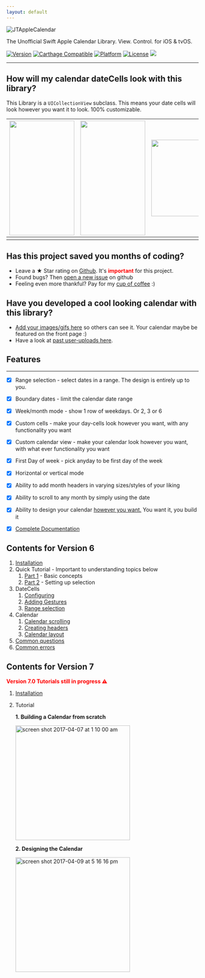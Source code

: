 ```yaml
---
layout: default
---
```


![JTAppleCalendar](https://github.com/patchthecode/JTAppleCalendar/blob/master/Images/JTAppleCalendar.jpg?raw=true)

The Unofficial Swift Apple Calendar Library. View. Control. for iOS & tvOS.

[![Version](https://img.shields.io/cocoapods/v/JTAppleCalendar.svg?style=flat)](http://cocoapods.org/pods/JTAppleCalendar) [![Carthage Compatible](https://img.shields.io/badge/Carthage-compatible-4BC51D.svg?style=flat)](https://github.com/Carthage/Carthage) [![Platform](https://img.shields.io/cocoapods/p/JTAppleCalendar.svg?style=flat)](http://cocoapods.org/pods/JTAppleCalendar) [![License](https://img.shields.io/cocoapods/l/JTAppleCalendar.svg?style=flat)](http://cocoapods.org/pods/JTAppleCalendar) [![](https://www.paypalobjects.com/webstatic/en_US/btn/btn_donate_74x21.png)](https://github.com/patchthecode/JTAppleCalendar/wiki/Support)

___


## How will my calendar dateCells look with this library?


This Library is a `UICollectionView` subclass. This means your date cells will look however you want it to look. 100% customizable.



<img src="https://cloud.githubusercontent.com/assets/12565719/14400904/878bd590-fe00-11e5-9ae6-eb97107af0c0.png" height="300" width="170"> | <img src="https://cloud.githubusercontent.com/assets/6205705/15713434/b6c8867e-2816-11e6-8b90-cd82caea28dd.gif" height="300" width="170"> | <img src="https://cloud.githubusercontent.com/assets/4571502/16706761/ff11073e-45ea-11e6-8d1a-79fc0c15df90.gif" height="200" width="200"> | **[See more](https://github.com/patchthecode/JTAppleCalendar/issues/2)**
----  |  ----  |  ----  |  ----
   |    |    | 

## Has this project saved you months of coding?
* Leave a ★ Star rating on [Github](https://github.com/patchthecode/JTAppleCalendar). It's <font color="red"><b> important</b></font> for this project.
* Found bugs? Then [open a new issue](https://github.com/patchthecode/JTAppleCalendar/issues/new) on github
* Feeling even more thankful? Pay for my [cup of coffee](https://github.com/patchthecode/JTAppleCalendar/wiki/Support) :)

## Have you developed a cool looking calendar with this library?
* [Add your images/gifs here](https://github.com/patchthecode/JTAppleCalendar/issues/216) so others can see it. Your calendar maybe be featured on the front page :)
* Have a look at [past user-uploads here](https://github.com/patchthecode/JTAppleCalendar/wiki/Image-Gallery).


## Features
---

- [x] Range selection - select dates in a range. The design is entirely up to you.
- [x] Boundary dates - limit the calendar date range
- [x] Week/month mode - show 1 row of weekdays. Or 2, 3 or 6
- [x] Custom cells - make your day-cells look however you want, with any functionality you want
- [x] Custom calendar view - make your calendar look however you want, with what ever functionality you want
- [x] First Day of week - pick anyday to be first day of the week
- [x] Horizontal or vertical mode
- [x] Ability to add month headers in varying sizes/styles of your liking
- [x] Ability to scroll to any month by simply using the date
- [x] Ability to design your calendar [however you want.](https://github.com/patchthecode/JTAppleCalendar/wiki/Image-Gallery) You want it, you build it
- [x] [Complete Documentation](http://cocoadocs.org/docsets/JTAppleCalendar)


## Contents for Version 6
1. [Installation](Installation)
2. Quick Tutorial - Important to understanding topics below
   1. [Part 1](MainTutorial) - Basic concepts
   2. [Part 2](MainTutorial2) - Setting up selection
3. DateCells
	1. [Configuring](DateCellConfiguration)
	2. [Adding Gestures](AddingGestures)
	3. [Range selection](RangeSelection)
4. Calendar
	1. [Calendar scrolling](CalendarScrolling)
	2. [Creating headers](Headers)
	3. [Calendar layout](CalendarLayout)
7. [Common questions](CommonQuestions)
8. [Common errors](CommonProblems)

## Contents for Version 7

**<font color="red">Version 7.0 Tutorials still in progress ⚠️</font>** 

1. [Installation](Installation)
2. Tutorial 
   
   **1. Building a Calendar from scratch**
   
   [<img width="300" alt="screen shot 2017-04-07 at 1 10 00 am" src="https://cloud.githubusercontent.com/assets/2439146/24791476/10ae6602-1b2f-11e7-9d2b-038b007090ab.png">](https://www.youtube.com/watch?v=zOphH-h-qCs)
   
   **2. Designing the Calendar**
   
   [<img width="300" alt="screen shot 2017-04-09 at 5 16 16 pm" src="https://cloud.githubusercontent.com/assets/2439146/24842167/78a730a2-1d48-11e7-9c63-304491283ce6.png">](https://www.youtube.com/watch?v=Qd_Gc67xzlw)
